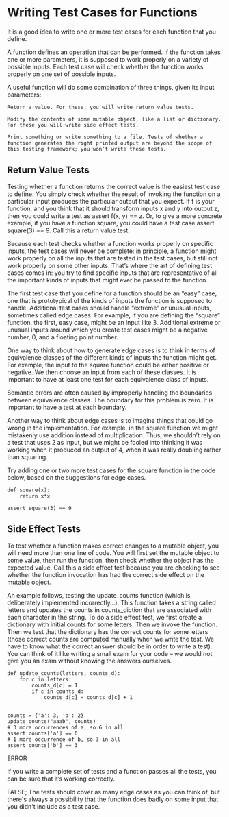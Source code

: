 # Writing Test Cases for Functions

It is a good idea to write one or more test cases for each function that you define.

A function defines an operation that can be performed. If the function takes one or more parameters, it is supposed to work properly on a variety of possible inputs. Each test case will check whether the function works properly on one set of possible inputs.

A useful function will do some combination of three things, given its input parameters:

    Return a value. For these, you will write return value tests.

    Modify the contents of some mutable object, like a list or dictionary. For these you will write side effect tests.

    Print something or write something to a file. Tests of whether a function generates the right printed output are beyond the scope of this testing framework; you won’t write these tests.

## Return Value Tests

Testing whether a function returns the correct value is the easiest test case to define. You simply check whether the result of invoking the function on a particular input produces the particular output that you expect. If f is your function, and you think that it should transform inputs x and y into output z, then you could write a test as assert f(x, y) == z. Or, to give a more concrete example, if you have a function square, you could have a test case assert square(3) ==  9. Call this a return value test.

Because each test checks whether a function works properly on specific inputs, the test cases will never be complete: in principle, a function might work properly on all the inputs that are tested in the test cases, but still not work properly on some other inputs. That’s where the art of defining test cases comes in: you try to find specific inputs that are representative of all the important kinds of inputs that might ever be passed to the function.

The first test case that you define for a function should be an “easy” case, one that is prototypical of the kinds of inputs the function is supposed to handle. Additional test cases should handle “extreme” or unusual inputs, sometimes called edge cases. For example, if you are defining the “square” function, the first, easy case, might be an input like 3. Additional extreme or unusual inputs around which you create test cases might be a negative number, 0, and a floating point number.

One way to think about how to generate edge cases is to think in terms of equivalence classes of the different kinds of inputs the function might get. For example, the input to the square function could be either positive or negative. We then choose an input from each of these classes. It is important to have at least one test for each equivalence class of inputs.

Semantic errors are often caused by improperly handling the boundaries between equivalence classes. The boundary for this problem is zero. It is important to have a test at each boundary.

Another way to think about edge cases is to imagine things that could go wrong in the implementation. For example, in the square function we might mistakenly use addition instead of multiplication. Thus, we shouldn’t rely on a test that uses 2 as input, but we might be fooled into thinking it was working when it produced an output of 4, when it was really doubling rather than squaring.

Try adding one or two more test cases for the square function in the code below, based on the suggestions for edge cases.
```
def square(x):
    return x*x

assert square(3) == 9
```

## Side Effect Tests

To test whether a function makes correct changes to a mutable object, you will need more than one line of code. You will first set the mutable object to some value, then run the function, then check whether the object has the expected value. Call this a side effect test because you are checking to see whether the function invocation has had the correct side effect on the mutable object.

An example follows, testing the update_counts function (which is deliberately implemented incorrectly…). This function takes a string called letters and updates the counts in counts_diction that are associated with each character in the string. To do a side effect test, we first create a dictionary with initial counts for some letters. Then we invoke the function. Then we test that the dictionary has the correct counts for some letters (those correct counts are computed manually when we write the test. We have to know what the correct answer should be in order to write a test). You can think of it like writing a small exam for your code – we would not give you an exam without knowing the answers ourselves.
```
def update_counts(letters, counts_d):
    for c in letters:
        counts_d[c] = 1
        if c in counts_d:
            counts_d[c] = counts_d[c] + 1


counts = {'a': 3, 'b': 2}
update_counts("aaab", counts)
# 3 more occurrences of a, so 6 in all
assert counts['a'] == 6
# 1 more occurrence of b, so 3 in all
assert counts['b'] == 3
```
ERROR


If you write a complete set of tests and a function passes all the tests, you can be sure that it’s working correctly.

FALSE; The tests should cover as many edge cases as you can think of, but there's always a possibility that the function does badly on some input that you didn't include as a test case.
